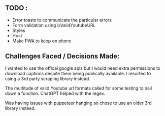 ## TODO :
- Error toasts to communicate the particular errors
- Form validation using isValidYoutubeURL
- Styles
- Host
- Make PWA to keep on phone

## Challenges Faced / Decisions Made:
I wanted to use the offical google apis but I would need extra permissions to download captions despite them being publically available. I resorted to using a 3rd party scraping library instead.

The multitude of valid Youtube url formats called for some testing to nail down a function. ChatGPT helped with the regex.

Was having issues with puppeteer hanging so chose to use an older 3rd library instead.